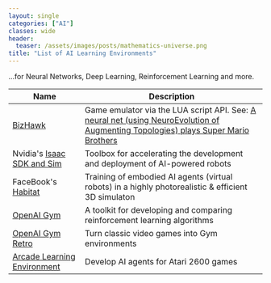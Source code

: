```yaml
---
layout: single
categories: ["AI"]
classes: wide
header:
  teaser: /assets/images/posts/mathematics-universe.png
title: "List of AI Learning Environments"
---
```


...for Neural Networks, Deep Learning, Reinforcement Learning and more.

| Name | Description |
| ---- | -------- |
| [BizHawk](https://github.com/TASVideos/BizHawk) | Game emulator via the LUA script API.  See: [A neural net (using NeuroEvolution of Augmenting Topologies) plays Super Mario Brothers](https://www.youtube.com/watch?v=qv6UVOQ0F44)
| Nvidia's [Isaac SDK and Sim](https://developer.nvidia.com/isaac-sdk) | Toolbox for accelerating the development and deployment of AI-powered robots|
| FaceBook's [Habitat](https://aihabitat.org/) |  Training of embodied AI agents (virtual robots) in a highly photorealistic & efficient 3D simulaton |
| [OpenAI Gym](https://gym.openai.com/) | A toolkit for developing and comparing reinforcement learning algorithms |
| [OpenAI Gym Retro](https://github.com/openai/retro) | Turn classic video games into Gym environments |
| [Arcade Learning Environment](https://github.com/mgbellemare/Arcade-Learning-Environment) | Develop AI agents for Atari 2600 games|
 